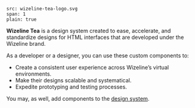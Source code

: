 ```image
src: wizeline-tea-logo.svg
span: 1
plain: true
```

**Wizeline Tea** is a design system created to ease, accelerate, and standardize
designs for HTML interfaces that are developed under the Wizeline brand.

As a developer or a designer, you can use these custom components to: 

- Create a consistent user experience across Wizeline’s virtual environments.  
- Make their designs scalable and systematical.
- Expedite prototyping and testing processes. 

You may, as well, add components to the [design system](https://github.com/wizeline/tea).
